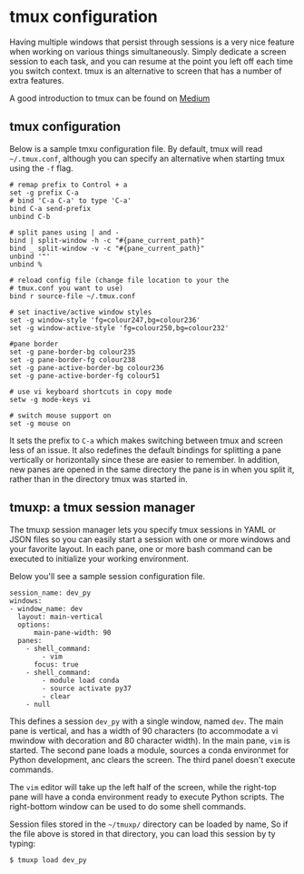 # tmux configuration

Having multiple windows that persist through sessions is a very nice
feature when working on various things simultaneously.  Simply dedicate a
screen session to each task, and you can resume at the point you left off
each time you switch context. tmux is an alternative to screen that has a
number of extra features.

A good introduction to tmux can be found on
[Medium](https://medium.com/hackernoon/a-gentle-introduction-to-tmux-8d784c404340)

## tmux configuration

Below is a sample tmxu configuration file.   By default, tmux
will read `~/.tmux.conf`, although you can specify an alternative when starting
tmux using the `-f` flag.

```
# remap prefix to Control + a
set -g prefix C-a
# bind 'C-a C-a' to type 'C-a'
bind C-a send-prefix
unbind C-b

# split panes using | and -
bind | split-window -h -c "#{pane_current_path}"
bind _ split-window -v -c "#{pane_current_path}"
unbind '"'
unbind %

# reload config file (change file location to your the
# tmux.conf you want to use)
bind r source-file ~/.tmux.conf

# set inactive/active window styles
set -g window-style 'fg=colour247,bg=colour236'
set -g window-active-style 'fg=colour250,bg=colour232'

#pane border
set -g pane-border-bg colour235
set -g pane-border-fg colour238
set -g pane-active-border-bg colour236
set -g pane-active-border-fg colour51

# use vi keyboard shortcuts in copy mode
setw -g mode-keys vi

# switch mouse support on
set -g mouse on
```
It sets the prefix to `C-a` which makes switching between tmux and screen less
of an issue.  It also redefines the default bindings for splitting a pane
vertically or horizontally since these are easier to remember. In addition,
new panes are opened in the same directory the pane is in when you split
it, rather than in the directory tmux was started in.

## tmuxp: a tmux session manager

The tmuxp session manager lets you specify tmux sessions in YAML or JSON files
so you can easily start a session with one or more windows and your
favorite layout.  In each pane, one or more bash command can be executed to
initialize your working environment.

Below you'll see a sample session configuration file.

```
session_name: dev_py
windows:
- window_name: dev
  layout: main-vertical
  options:
      main-pane-width: 90
  panes:
    - shell_command:
        - vim
      focus: true
    - shell_command:
        - module load conda
        - source activate py37
        - clear
    - null
```

This defines a session `dev_py` with a single window, named `dev`.  The
main pane is vertical, and has a width of 90 characters (to accommodate a
vi mwindow with decoration and 80 character width).  In the main pane, `vim`
is started.  The second pane loads a module, sources a conda environmet for
Python development, anc clears the screen.  The third panel doesn't execute
commands.

The `vim` editor will take up the left half of the screen, while the right-top
pane will have a conda environment ready to execute Python scripts.  The
right-bottom window can be used to do some shell commands.

Session files stored in the `~/tmuxp/` directory can be loaded by name, So
if the file above is stored in that directory, you can load this session by
ty typing:
```
$ tmuxp load dev_py
```
